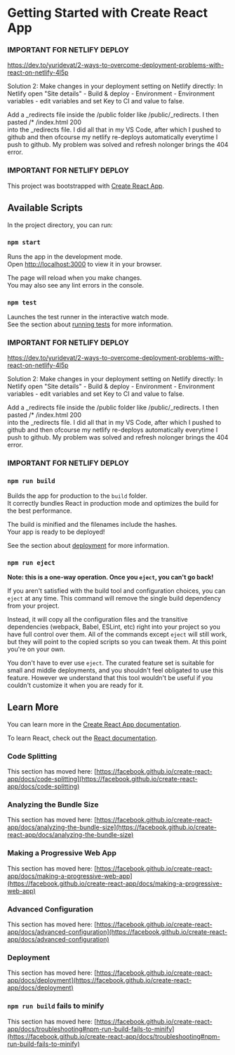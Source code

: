 # Getting Started with Create React App

### IMPORTANT FOR NETLIFY DEPLOY

https://dev.to/yuridevat/2-ways-to-overcome-deployment-problems-with-react-on-netlify-4l5p

Solution 2: Make changes in your deployment setting on Netlify directly:
In Netlify open "Site details" - Build & deploy - Environment - Environment variables - edit variables and set Key to CI and value to false.

Add a \_redirects file inside the /public folder like /public/\_redirects. I then pasted /\* /index.html 200  
into the \_redirects file.
I did all that in my VS Code, after which I pushed to github and then ofcourse my netlify re-deploys automatically everytime I push to github. My problem was solved and refresh nolonger brings the 404 error.

### IMPORTANT FOR NETLIFY DEPLOY

This project was bootstrapped with [Create React App](https://github.com/facebook/create-react-app).

## Available Scripts

In the project directory, you can run:

### `npm start`

Runs the app in the development mode.\
Open [http://localhost:3000](http://localhost:3000) to view it in your browser.

The page will reload when you make changes.\
You may also see any lint errors in the console.

### `npm test`

Launches the test runner in the interactive watch mode.\
See the section about [running tests](https://facebook.github.io/create-react-app/docs/running-tests) for more information.

### IMPORTANT FOR NETLIFY DEPLOY

https://dev.to/yuridevat/2-ways-to-overcome-deployment-problems-with-react-on-netlify-4l5p

Solution 2: Make changes in your deployment setting on Netlify directly:
In Netlify open "Site details" - Build & deploy - Environment - Environment variables - edit variables and set Key to CI and value to false.

Add a \_redirects file inside the /public folder like /public/\_redirects. I then pasted /\* /index.html 200  
into the \_redirects file.
I did all that in my VS Code, after which I pushed to github and then ofcourse my netlify re-deploys automatically everytime I push to github. My problem was solved and refresh nolonger brings the 404 error.

### IMPORTANT FOR NETLIFY DEPLOY

### `npm run build`

Builds the app for production to the `build` folder.\
It correctly bundles React in production mode and optimizes the build for the best performance.

The build is minified and the filenames include the hashes.\
Your app is ready to be deployed!

See the section about [deployment](https://facebook.github.io/create-react-app/docs/deployment) for more information.

### `npm run eject`

**Note: this is a one-way operation. Once you `eject`, you can't go back!**

If you aren't satisfied with the build tool and configuration choices, you can `eject` at any time. This command will remove the single build dependency from your project.

Instead, it will copy all the configuration files and the transitive dependencies (webpack, Babel, ESLint, etc) right into your project so you have full control over them. All of the commands except `eject` will still work, but they will point to the copied scripts so you can tweak them. At this point you're on your own.

You don't have to ever use `eject`. The curated feature set is suitable for small and middle deployments, and you shouldn't feel obligated to use this feature. However we understand that this tool wouldn't be useful if you couldn't customize it when you are ready for it.

## Learn More

You can learn more in the [Create React App documentation](https://facebook.github.io/create-react-app/docs/getting-started).

To learn React, check out the [React documentation](https://reactjs.org/).

### Code Splitting

This section has moved here: [https://facebook.github.io/create-react-app/docs/code-splitting](https://facebook.github.io/create-react-app/docs/code-splitting)

### Analyzing the Bundle Size

This section has moved here: [https://facebook.github.io/create-react-app/docs/analyzing-the-bundle-size](https://facebook.github.io/create-react-app/docs/analyzing-the-bundle-size)

### Making a Progressive Web App

This section has moved here: [https://facebook.github.io/create-react-app/docs/making-a-progressive-web-app](https://facebook.github.io/create-react-app/docs/making-a-progressive-web-app)

### Advanced Configuration

This section has moved here: [https://facebook.github.io/create-react-app/docs/advanced-configuration](https://facebook.github.io/create-react-app/docs/advanced-configuration)

### Deployment

This section has moved here: [https://facebook.github.io/create-react-app/docs/deployment](https://facebook.github.io/create-react-app/docs/deployment)

### `npm run build` fails to minify

This section has moved here: [https://facebook.github.io/create-react-app/docs/troubleshooting#npm-run-build-fails-to-minify](https://facebook.github.io/create-react-app/docs/troubleshooting#npm-run-build-fails-to-minify)
